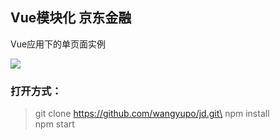 ## Vue模块化 京东金融
Vue应用下的单页面实例

![](http://ww1.sinaimg.cn/large/0069osmDly1fpaeiwr6taj30660b4wf1.jpg)

### 打开方式：
>git clone https://github.com/wangyupo/jd.git\
npm install\
npm start